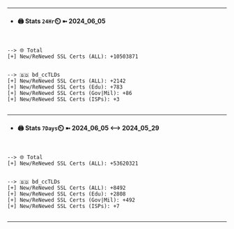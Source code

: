 

---
- #### 🖨️ **Stats** `24Hr`⏲️ ➼ 2024_06_05
```console


--> 🌐 Total
[+] New/ReNewed SSL Certs (ALL): +10503871


--> 🇧🇩 bd_ccTLDs
[+] New/ReNewed SSL Certs (ALL): +2142
[+] New/ReNewed SSL Certs (Edu): +783
[+] New/ReNewed SSL Certs (Gov|Mil): +86
[+] New/ReNewed SSL Certs (ISPs): +3


```

---
- #### 🖨️ **Stats** `7Days`⏲️ ➼ 2024_06_05 <--> 2024_05_29
```console


--> 🌐 Total
[+] New/ReNewed SSL Certs (ALL): +53620321


--> 🇧🇩 bd_ccTLDs
[+] New/ReNewed SSL Certs (ALL): +8492
[+] New/ReNewed SSL Certs (Edu): +2808
[+] New/ReNewed SSL Certs (Gov|Mil): +492
[+] New/ReNewed SSL Certs (ISPs): +7


```

---

